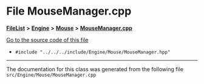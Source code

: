 

# File MouseManager.cpp



[**FileList**](files.md) **>** [**Engine**](dir_3072bc1f55ed1280fe4fbe6b21c78379.md) **>** [**Mouse**](dir_6b283f0e52bc253c2977cc1de7c30b9b.md) **>** [**MouseManager.cpp**](MouseManager_8cpp.md)

[Go to the source code of this file](MouseManager_8cpp_source.md)



* `#include "../../../include/Engine/Mouse/MouseManager.hpp"`


































































------------------------------
The documentation for this class was generated from the following file `src/Engine/Mouse/MouseManager.cpp`

